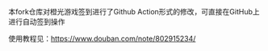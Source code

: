 本fork仓库对橙光游戏签到进行了Github Action形式的修改，可直接在GitHub上进行自动签到操作

使用教程见：https://www.douban.com/note/802915234/
